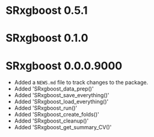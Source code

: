 # SRxgboost 0.5.1

# SRxgboost 0.1.0

# SRxgboost 0.0.0.9000

* Added a `NEWS.md` file to track changes to the package.
* Added 'SRxgboost_data_prep()'
* Added 'SRxgboost_save_everything()'
* Added 'SRxgboost_load_everything()'
* Added 'SRxgboost_run()'
* Added 'SRxgboost_create_folds()'
* Added 'SRxgboost_cleanup()'
* Added 'SRxgboost_get_summary_CV()'
